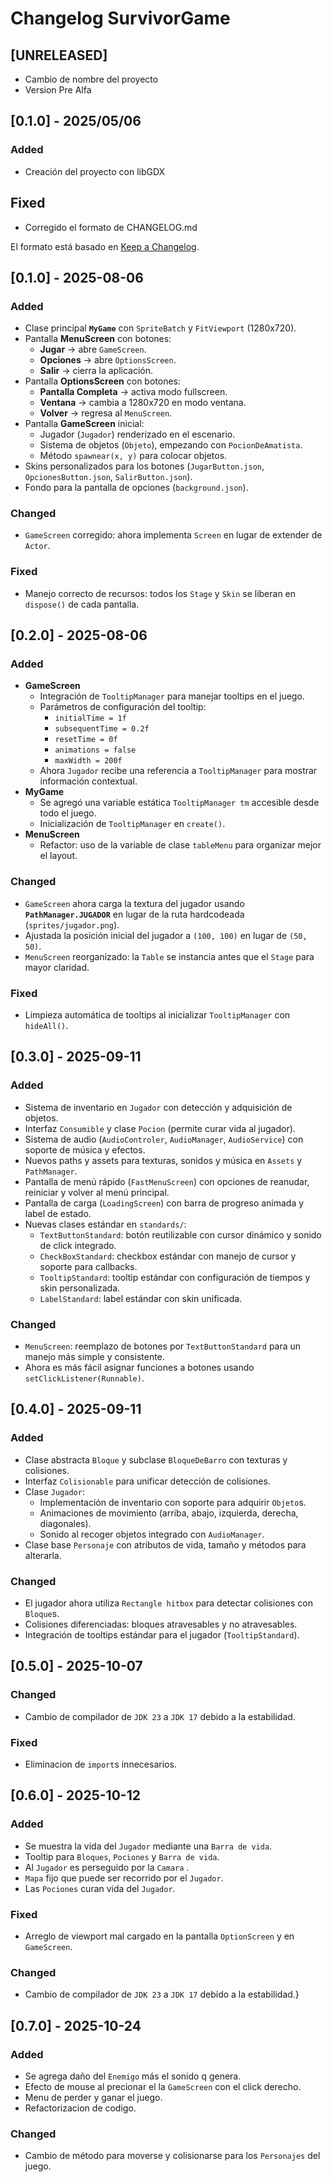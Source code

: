 # Changelog SurvivorGame

## [UNRELEASED]
- Cambio de nombre del proyecto
- Version Pre Alfa

## [0.1.0] - 2025/05/06
### Added
- Creación del proyecto con libGDX
## Fixed
- Corregido el formato de CHANGELOG.md


El formato está basado en [Keep a Changelog](https://keepachangelog.com/es-ES/1.0.0/).

## [0.1.0] - 2025-08-06
### Added
- Clase principal **`MyGame`** con `SpriteBatch` y `FitViewport` (1280x720).
- Pantalla **MenuScreen** con botones:
    - **Jugar** → abre `GameScreen`.
    - **Opciones** → abre `OptionsScreen`.
    - **Salir** → cierra la aplicación.
- Pantalla **OptionsScreen** con botones:
    - **Pantalla Completa** → activa modo fullscreen.
    - **Ventana** → cambia a 1280x720 en modo ventana.
    - **Volver** → regresa al `MenuScreen`.
- Pantalla **GameScreen** inicial:
    - Jugador (`Jugador`) renderizado en el escenario.
    - Sistema de objetos (`Objeto`), empezando con `PocionDeAmatista`.
    - Método `spawnear(x, y)` para colocar objetos.
- Skins personalizados para los botones (`JugarButton.json`, `OpcionesButton.json`, `SalirButton.json`).
- Fondo para la pantalla de opciones (`background.json`).

### Changed
- `GameScreen` corregido: ahora implementa `Screen` en lugar de extender de `Actor`.

### Fixed
- Manejo correcto de recursos: todos los `Stage` y `Skin` se liberan en `dispose()` de cada pantalla.

## [0.2.0] - 2025-08-06
### Added
- **GameScreen**
    - Integración de `TooltipManager` para manejar tooltips en el juego.
    - Parámetros de configuración del tooltip:
        - `initialTime = 1f`
        - `subsequentTime = 0.2f`
        - `resetTime = 0f`
        - `animations = false`
        - `maxWidth = 200f`
    - Ahora `Jugador` recibe una referencia a `TooltipManager` para mostrar información contextual.
- **MyGame**
    - Se agregó una variable estática `TooltipManager tm` accesible desde todo el juego.
    - Inicialización de `TooltipManager` en `create()`.
- **MenuScreen**
    - Refactor: uso de la variable de clase `tableMenu` para organizar mejor el layout.

### Changed
- `GameScreen` ahora carga la textura del jugador usando **`PathManager.JUGADOR`** en lugar de la ruta hardcodeada (`sprites/jugador.png`).
- Ajustada la posición inicial del jugador a `(100, 100)` en lugar de `(50, 50)`.
- `MenuScreen` reorganizado: la `Table` se instancia antes que el `Stage` para mayor claridad.

### Fixed
- Limpieza automática de tooltips al inicializar `TooltipManager` con `hideAll()`.

## [0.3.0] - 2025-09-11

### Added
- Sistema de inventario en `Jugador` con detección y adquisición de objetos.
- Interfaz `Consumible` y clase `Pocion` (permite curar vida al jugador).
- Sistema de audio (`AudioControler`, `AudioManager`, `AudioService`) con soporte de música y efectos.
- Nuevos paths y assets para texturas, sonidos y música en `Assets` y `PathManager`.
- Pantalla de menú rápido (`FastMenuScreen`) con opciones de reanudar, reiniciar y volver al menú principal.
- Pantalla de carga (`LoadingScreen`) con barra de progreso animada y label de estado.
- Nuevas clases estándar en `standards/`:
    - `TextButtonStandard`: botón reutilizable con cursor dinámico y sonido de click integrado.
    - `CheckBoxStandard`: checkbox estándar con manejo de cursor y soporte para callbacks.
    - `TooltipStandard`: tooltip estándar con configuración de tiempos y skin personalizada.
    - `LabelStandard`: label estándar con skin unificada.

### Changed
- `MenuScreen`: reemplazo de botones por `TextButtonStandard` para un manejo más simple y consistente.
- Ahora es más fácil asignar funciones a botones usando `setClickListener(Runnable)`.

## [0.4.0] - 2025-09-11

### Added
- Clase abstracta `Bloque` y subclase `BloqueDeBarro` con texturas y colisiones.
- Interfaz `Colisionable` para unificar detección de colisiones.
- Clase `Jugador`:
    - Implementación de inventario con soporte para adquirir `Objeto`s.
    - Animaciones de movimiento (arriba, abajo, izquierda, derecha, diagonales).
    - Sonido al recoger objetos integrado con `AudioManager`.
- Clase base `Personaje` con atributos de vida, tamaño y métodos para alterarla.

### Changed
- El jugador ahora utiliza `Rectangle hitbox` para detectar colisiones con `Bloque`s.
- Colisiones diferenciadas: bloques atravesables y no atravesables.
- Integración de tooltips estándar para el jugador (`TooltipStandard`).

## [0.5.0] - 2025-10-07

### Changed
- Cambio de compilador de `JDK 23` a `JDK 17` debido a la estabilidad.

### Fixed
- Eliminacion de `import`s innecesarios.

## [0.6.0] - 2025-10-12

### Added
- Se muestra la vida del `Jugador` mediante una `Barra de vida`.
- Tooltip para `Bloques`, `Pociones` y `Barra de vida`.
- Al `Jugador` es perseguido por la `Camara` .
- `Mapa` fijo que puede ser recorrido por el `Jugador`.
- Las `Pociones` curan vida del `Jugador`.

### Fixed
- Arreglo de viewport mal cargado en la pantalla `OptionScreen` y en `GameScreen`.

### Changed
- Cambio de compilador de `JDK 23` a `JDK 17` debido a la estabilidad.}

## [0.7.0] - 2025-10-24

### Added
- Se agrega daño del `Enemigo` más el sonido q genera.
- Efecto de mouse al precionar el la `GameScreen` con el click derecho.
- Menu de perder y ganar el juego.
- Refactorizacion de codigo.

### Changed
- Cambio de método para moverse y colisionarse para los `Personajes` del juego.

